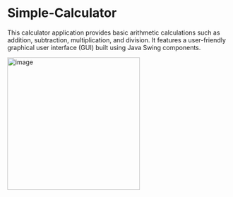 # Simple-Calculator
This calculator application provides basic arithmetic calculations such as addition, subtraction, multiplication, and division. It features a user-friendly graphical user interface (GUI) built using Java Swing components.

<img width="300" alt="image" src="https://github.com/rayaan-nsn/Simple-Calculator/assets/108685206/75b1fef6-e7ff-4cfe-8a72-17c69ed8cee8">

